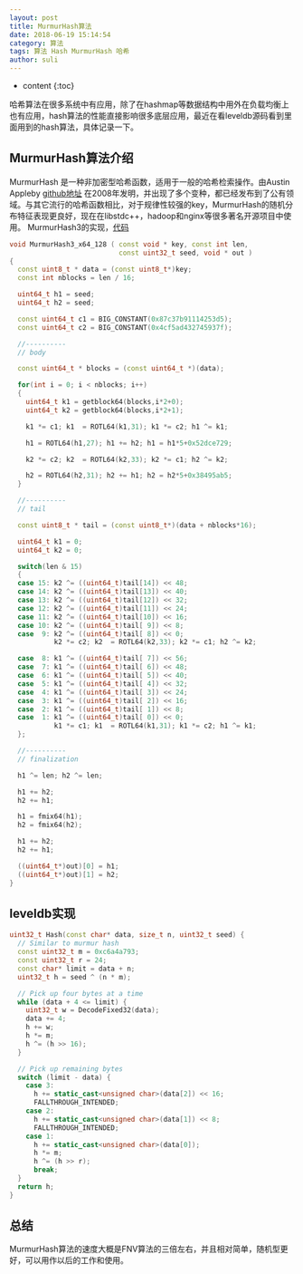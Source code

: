 ```yaml
---
layout: post
title: MurmurHash算法
date: 2018-06-19 15:14:54
category: 算法
tags: 算法 Hash MurmurHash 哈希
author: suli
---
```

* content
{:toc}

哈希算法在很多系统中有应用，除了在hashmap等数据结构中用外在负载均衡上也有应用，hash算法的性能直接影响很多底层应用，最近在看leveldb源码看到里面用到的hash算法，具体记录一下。








## MurmurHash算法介绍

  MurmurHash 是一种非加密型哈希函数，适用于一般的哈希检索操作。由Austin Appleby [github地址](https://github.com/aappleby) 在2008年发明，并出现了多个变种，都已经发布到了公有领域。与其它流行的哈希函数相比，对于规律性较强的key，MurmurHash的随机分布特征表现更良好，现在在libstdc++，hadoop和nginx等很多著名开源项目中使用。
MurmurHash3的实现，[代码](https://github.com/aappleby/smhasher/blob/master/src/MurmurHash3.cpp)

```c++
void MurmurHash3_x64_128 ( const void * key, const int len,
                           const uint32_t seed, void * out )
{
  const uint8_t * data = (const uint8_t*)key;
  const int nblocks = len / 16;

  uint64_t h1 = seed;
  uint64_t h2 = seed;

  const uint64_t c1 = BIG_CONSTANT(0x87c37b91114253d5);
  const uint64_t c2 = BIG_CONSTANT(0x4cf5ad432745937f);

  //----------
  // body

  const uint64_t * blocks = (const uint64_t *)(data);

  for(int i = 0; i < nblocks; i++)
  {
    uint64_t k1 = getblock64(blocks,i*2+0);
    uint64_t k2 = getblock64(blocks,i*2+1);

    k1 *= c1; k1  = ROTL64(k1,31); k1 *= c2; h1 ^= k1;

    h1 = ROTL64(h1,27); h1 += h2; h1 = h1*5+0x52dce729;

    k2 *= c2; k2  = ROTL64(k2,33); k2 *= c1; h2 ^= k2;

    h2 = ROTL64(h2,31); h2 += h1; h2 = h2*5+0x38495ab5;
  }

  //----------
  // tail

  const uint8_t * tail = (const uint8_t*)(data + nblocks*16);

  uint64_t k1 = 0;
  uint64_t k2 = 0;

  switch(len & 15)
  {
  case 15: k2 ^= ((uint64_t)tail[14]) << 48;
  case 14: k2 ^= ((uint64_t)tail[13]) << 40;
  case 13: k2 ^= ((uint64_t)tail[12]) << 32;
  case 12: k2 ^= ((uint64_t)tail[11]) << 24;
  case 11: k2 ^= ((uint64_t)tail[10]) << 16;
  case 10: k2 ^= ((uint64_t)tail[ 9]) << 8;
  case  9: k2 ^= ((uint64_t)tail[ 8]) << 0;
           k2 *= c2; k2  = ROTL64(k2,33); k2 *= c1; h2 ^= k2;

  case  8: k1 ^= ((uint64_t)tail[ 7]) << 56;
  case  7: k1 ^= ((uint64_t)tail[ 6]) << 48;
  case  6: k1 ^= ((uint64_t)tail[ 5]) << 40;
  case  5: k1 ^= ((uint64_t)tail[ 4]) << 32;
  case  4: k1 ^= ((uint64_t)tail[ 3]) << 24;
  case  3: k1 ^= ((uint64_t)tail[ 2]) << 16;
  case  2: k1 ^= ((uint64_t)tail[ 1]) << 8;
  case  1: k1 ^= ((uint64_t)tail[ 0]) << 0;
           k1 *= c1; k1  = ROTL64(k1,31); k1 *= c2; h1 ^= k1;
  };

  //----------
  // finalization

  h1 ^= len; h2 ^= len;

  h1 += h2;
  h2 += h1;

  h1 = fmix64(h1);
  h2 = fmix64(h2);

  h1 += h2;
  h2 += h1;

  ((uint64_t*)out)[0] = h1;
  ((uint64_t*)out)[1] = h2;
}
``` 
## leveldb实现

```c++
uint32_t Hash(const char* data, size_t n, uint32_t seed) {
  // Similar to murmur hash
  const uint32_t m = 0xc6a4a793;
  const uint32_t r = 24;
  const char* limit = data + n;
  uint32_t h = seed ^ (n * m);

  // Pick up four bytes at a time
  while (data + 4 <= limit) {
    uint32_t w = DecodeFixed32(data);
    data += 4;
    h += w;
    h *= m;
    h ^= (h >> 16);
  }

  // Pick up remaining bytes
  switch (limit - data) {
    case 3:
      h += static_cast<unsigned char>(data[2]) << 16;
      FALLTHROUGH_INTENDED;
    case 2:
      h += static_cast<unsigned char>(data[1]) << 8;
      FALLTHROUGH_INTENDED;
    case 1:
      h += static_cast<unsigned char>(data[0]);
      h *= m;
      h ^= (h >> r);
      break;
  }
  return h;
}
```  

## 总结

MurmurHash算法的速度大概是FNV算法的三倍左右，并且相对简单，随机型更好，可以用作以后的工作和使用。

